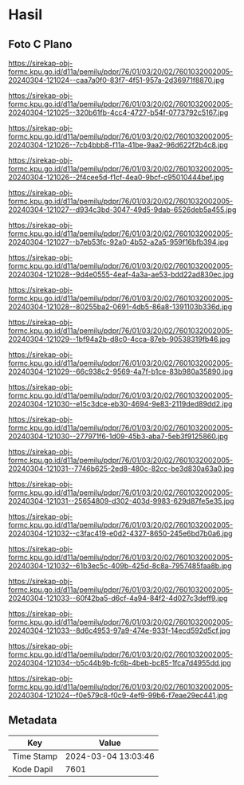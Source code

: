 # Hasil

## Foto C Plano

https://sirekap-obj-formc.kpu.go.id/d11a/pemilu/pdpr/76/01/03/20/02/7601032002005-20240304-121024--caa7a0f0-83f7-4f51-957a-2d36971f8870.jpg

https://sirekap-obj-formc.kpu.go.id/d11a/pemilu/pdpr/76/01/03/20/02/7601032002005-20240304-121025--320b61fb-4cc4-4727-b54f-0773792c5167.jpg

https://sirekap-obj-formc.kpu.go.id/d11a/pemilu/pdpr/76/01/03/20/02/7601032002005-20240304-121026--7cb4bbb8-f11a-41be-9aa2-96d622f2b4c8.jpg

https://sirekap-obj-formc.kpu.go.id/d11a/pemilu/pdpr/76/01/03/20/02/7601032002005-20240304-121026--2f4cee5d-f1cf-4ea0-9bcf-c95010444bef.jpg

https://sirekap-obj-formc.kpu.go.id/d11a/pemilu/pdpr/76/01/03/20/02/7601032002005-20240304-121027--d934c3bd-3047-49d5-9dab-6526deb5a455.jpg

https://sirekap-obj-formc.kpu.go.id/d11a/pemilu/pdpr/76/01/03/20/02/7601032002005-20240304-121027--b7eb53fc-92a0-4b52-a2a5-959f16bfb394.jpg

https://sirekap-obj-formc.kpu.go.id/d11a/pemilu/pdpr/76/01/03/20/02/7601032002005-20240304-121028--9d4e0555-4eaf-4a3a-ae53-bdd22ad830ec.jpg

https://sirekap-obj-formc.kpu.go.id/d11a/pemilu/pdpr/76/01/03/20/02/7601032002005-20240304-121028--80255ba2-0691-4db5-86a8-1391103b336d.jpg

https://sirekap-obj-formc.kpu.go.id/d11a/pemilu/pdpr/76/01/03/20/02/7601032002005-20240304-121029--1bf94a2b-d8c0-4cca-87eb-90538319fb46.jpg

https://sirekap-obj-formc.kpu.go.id/d11a/pemilu/pdpr/76/01/03/20/02/7601032002005-20240304-121029--66c938c2-9569-4a7f-b1ce-83b980a35890.jpg

https://sirekap-obj-formc.kpu.go.id/d11a/pemilu/pdpr/76/01/03/20/02/7601032002005-20240304-121030--e15c3dce-eb30-4694-9e83-2119ded89dd2.jpg

https://sirekap-obj-formc.kpu.go.id/d11a/pemilu/pdpr/76/01/03/20/02/7601032002005-20240304-121030--277971f6-1d09-45b3-aba7-5eb3f9125860.jpg

https://sirekap-obj-formc.kpu.go.id/d11a/pemilu/pdpr/76/01/03/20/02/7601032002005-20240304-121031--7746b625-2ed8-480c-82cc-be3d830a63a0.jpg

https://sirekap-obj-formc.kpu.go.id/d11a/pemilu/pdpr/76/01/03/20/02/7601032002005-20240304-121031--25654809-d302-403d-9983-629d87fe5e35.jpg

https://sirekap-obj-formc.kpu.go.id/d11a/pemilu/pdpr/76/01/03/20/02/7601032002005-20240304-121032--c3fac419-e0d2-4327-8650-245e6bd7b0a6.jpg

https://sirekap-obj-formc.kpu.go.id/d11a/pemilu/pdpr/76/01/03/20/02/7601032002005-20240304-121032--61b3ec5c-409b-425d-8c8a-7957485faa8b.jpg

https://sirekap-obj-formc.kpu.go.id/d11a/pemilu/pdpr/76/01/03/20/02/7601032002005-20240304-121033--60f42ba5-d6cf-4a94-84f2-4d027c3deff9.jpg

https://sirekap-obj-formc.kpu.go.id/d11a/pemilu/pdpr/76/01/03/20/02/7601032002005-20240304-121033--8d6c4953-97a9-474e-933f-14ecd592d5cf.jpg

https://sirekap-obj-formc.kpu.go.id/d11a/pemilu/pdpr/76/01/03/20/02/7601032002005-20240304-121034--b5c44b9b-fc6b-4beb-bc85-1fca7d4955dd.jpg

https://sirekap-obj-formc.kpu.go.id/d11a/pemilu/pdpr/76/01/03/20/02/7601032002005-20240304-121024--f0e579c8-f0c9-4ef9-99b6-f7eae29ec441.jpg


## Metadata

| Key        | Value               |
| ---------- | ------------------- |
| Time Stamp | 2024-03-04 13:03:46 |
| Kode Dapil | 7601                |



